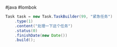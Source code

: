 
#java #lombok

```java
Task task = new Task.TaskBuilder(99, "紧急任务") 
	.type(1) 
	.content("处理一下这个任务") 
	.status(0) 
	.finishDate(new Date()) 
	.build();
```


